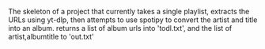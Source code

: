 The skeleton of a project that currently takes a single playlist, extracts the URLs using yt-dlp, then attempts to use spotipy to convert the artist and title into an album.
returns a list of album urls into 'todl.txt', and the list of  artist,albumtitle to 'out.txt'
